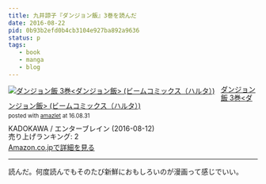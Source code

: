 ```yaml
---
title: 九井諒子『ダンジョン飯』3巻を読んだ
date: 2016-08-22
pid: 0b93b2efd0b4cb3104e927ba892a9636
status: p
tags:
   - book
   - manga
   - blog
---
```


<div class="amazlet-box" style="margin-bottom:0px;"><div class="amazlet-image" style="float:left;margin:0px 12px 1px 0px;"><a href="http://www.amazon.co.jp/exec/obidos/ASIN/B01JY4SIBK/dotimpact-22/ref=nosim/" name="amazletlink" target="_blank"><img src="http://ecx.images-amazon.com/images/I/61-2Z6RF92L._SL160_.jpg" alt="ダンジョン飯 3巻<ダンジョン飯> (ビームコミックス（ハルタ）)" style="border: none;" /></a></div><div class="amazlet-info" style="line-height:120%; margin-bottom: 10px"><div class="amazlet-name" style="margin-bottom:10px;line-height:120%"><a href="http://www.amazon.co.jp/exec/obidos/ASIN/B01JY4SIBK/dotimpact-22/ref=nosim/" name="amazletlink" target="_blank">ダンジョン飯 3巻<ダンジョン飯> (ビームコミックス（ハルタ）)</a><div class="amazlet-powered-date" style="font-size:80%;margin-top:5px;line-height:120%">posted with <a href="http://www.amazlet.com/" title="amazlet" target="_blank">amazlet</a> at 16.08.31</div></div><div class="amazlet-detail">KADOKAWA / エンターブレイン (2016-08-12)<br />売り上げランキング: 2<br /></div><div class="amazlet-sub-info" style="float: left;"><div class="amazlet-link" style="margin-top: 5px"><a href="http://www.amazon.co.jp/exec/obidos/ASIN/B01JY4SIBK/dotimpact-22/ref=nosim/" name="amazletlink" target="_blank">Amazon.co.jpで詳細を見る</a></div></div></div><div class="amazlet-footer" style="clear: left"></div></div>

---- 

読んだ。何度読んでもそのたび新鮮におもしろいのが漫画って感じでいい。